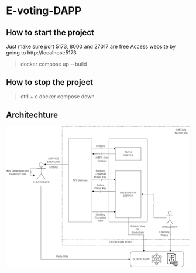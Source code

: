 # E-voting-DAPP
## How to start the project
Just make sure port 5173, 8000 and 27017 are free
Access website by going to http://localhost:5173
> docker compose up --build


## How to stop the project
>ctrl + c
> docker compose down
## Architechture
![Alt text](./readme/arch.png?raw=true "Used architecture")